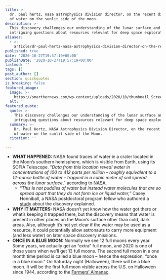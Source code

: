 ```yaml
---
title: >-
  dr. paul hertz, nasa astrophysics division director, on the recent discovery
  of water on the sunlit side of the moon.
description: >-
  This discovery challenges our understanding of the lunar surface and raises
  intriguing questions about resources relevant for deep space exploration.
aliases:
  - >-
    article/dr-paul-hertz-nasa-astrophysics-division-director-on-the-recent-discovery-of-water-on-the-sunlit-side-of-the-moon/
published: true
date: '2020-10-27T19:57:19+00:00'
publishDate: '2020-10-27T19:57:19+00:00'
lastmod: ''
tags: []
post_author: []
section: quickquotes
is_breaking: false
featured_image:
  image: >-
    https://smarthernews.com/wp-content/uploads/2020/10/thumbnail_Screenshot_20201027-144857_Instagram-1024x1024.jpg
  alt: ''
featured_quote:
  quote: >-
    This discovery challenges our understanding of the lunar surface and raises
    intriguing questions about resources relevant for deep space exploration.
  summary: >-
    Dr. Paul Hertz, NASA Astrophysics Division Director, on the recent discovery
    of water on the sunlit side of the Moon.
  citation: ''

---
```

*   **WHAT HAPPENED:** NASA found traces of water in a crater located in the Moon’s southern hemisphere, which is visible from Earth, using its SOFIA Telescope. “_Data from this location reveal water in concentrations of 100 to 412 parts per million – roughly equivalent to a 12-ounce bottle of water – trapped in a cubic meter of soil spread across the lunar surface_,” according to [NASA](\"https://www.nasa.gov/press-release/nasa-s-sofia-discovers-water-on-sunlit-surface-of-moon/\").
    *   “_This is not puddles of water but instead water molecules that are so spread apart that they do not form ice or liquid water,_” Casey Honniball, a NASA postdoctoral program fellow who authored a [study](\"https://www.nature.com/articles/s41550-020-01222-x#_blank\") about the discovery explained.
*   **WHY IT MATTERS:** NASA doesn’t yet know how the water got there or what’s keeping it trapped there, but the discovery means that water is present in other places on the Moon’s surface other than cold, dark areas. Also, although it’s not yet clear if the water may be used as a resource, it could potentially allow astronauts to carry more equipment (and less water) on later space discovery missions.
*   **ONCE IN A BLUE MOON:** Normally we see 12 full moons every year.  Some years, we actually get an “extra” full moon, and 2020 is one of those years when we’ll get 13 full moons. The second full moon in a one month time period is called a blue moon – hence the expression, “once in a blue moon.” On Saturday night (Halloween), there will be a blue moon. It will be the first full moon visible across the U.S. on Halloween since 1944, according to the [Farmers’ Almanac](\"https://www.farmersalmanac.com/blue-moon-supermoon-2020-104546\").
